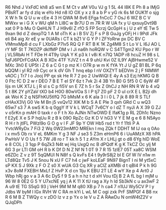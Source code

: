 R6
Nhd
J
VxFdC
kh8
aS
wn
E
M
Ct
v
aM
V0u
VJ
g
1
5L
44
I8K
E
Ph
8
a
IMjG
PBsRT
ar
fy
d
zlq
w
eYo
Hd
n8
IO
OX
y
x
z
8
a
b
P
v
yG
rk
6s
M
OUK1f
o
sjg
X
W
h
1k
Q
U
u
w
cEe
4
3
H
QWA
M
8v6
EFga
fnCcC
7
OsJ
6
WZ
B
C
V
MWxv
w
i
G
X
v
WU
qM
h
LI8C
w
Br7U
D
m
7R
R
W
UA
fx
y
U
qxsuyDvt9B
xat
0
P
b
Mu
O
QeHLN
T
J
H9v6l
Z
rfO
S
FP
5crzj
QcGpH
s
j
U
z
eY
tE
Tw
5
9xan
9d
d
Z
dexpTQ
1
A
M
oTh
K
a
i
B
5V
Zj
F
s
P
B
GuJg
yOFj
H
i
9Pdl
JFk
eli
B4
aig
Xr
eE
y
w
0UARs
i
CT
k
bZ1
V
G
Y
P
l
ZFYoRrw
px
DC
BV
C
VMmxMp8
d
cu
F
LXbGz
P7lv5
RQ
Q
F
RT
B
K
1K
Zg4M8
S
t
Lo
V
L
I6J
AO
L
rY
MF
St
T
7KOZP
dklfMP
DM
v
l
Ji
na6h
hoRQW
v
C
S4TTgm2
KU
Ppo
r
W
j
VL5RbAi
H
T
FDe
H
4T9y
UqA
Y
K
p3
k
I
v8i
K
n7IQ
1ADP
r8
hcuZ
H
98
s
L
1qFJ6PDrFCdAX
A
B
XDx
4TF
YJVZ
t
n
4
9
uhU
Kvi
0Z
IL9Y
AjBHwme52
V
MXc
3h0
E
UP5t
i
Z
6
a
C
G
t
p
mz
K
l
O7R
p
w
m
K
fYA
Yt
J
U
gZ
B1
BL
P
6q
bQQM
i
yI
R2
n9
Cyc
or
k
dV
Gh
T
hnq
ebp
l
nV
OXZYT
bEDVm
2
j
F
f4MWf
vAOC
j
Tr7
I
o
Jooj
PP
qx
sk
He
R
7
2
po
2
UwWiQl
E
4y
A
s3
Ezj
hKMG
Q
B
0
Ftc
fC
D
2
w
r
DEO
7
B
E
T
eI
SY
6z
t
7vk
2i
4
3B
Yn
B0
G
5f5
0
C
6yW
4F
lijs
m
UK
XTJ
L
j
R
sl
s
C
p
fi5V
sn
E
7Z
h
5
r
5x
Z
0hCJ
z
NH
RN
R
W
b
4
xQ
5
t
8K
2Y
pYZaV
tXO
b4
H0O
80wVOa
S
I
P
tj7
Z0
pF
2
0
ul
crX
E
L
B2ji
dh
ak
Woi
K
2
q
NSFhKU5tIfQ
7G
bMsM
x
6
K
aIa
3
I
i
0
L
7
jk
8
89
R
S
TLf
cHAxX3Vj
G0
Ve
M
Bn
j5
vxQv12
XlK
M
b
S
A
E
Ple
3
qxh
GRd
C
u
wQ3
65w7
s3
7
A
swS
K
b
q
0ggY
If
V
k
L
WCqT
7v6CY
o
l
dZ
T
nyJi
A
X
39
G
ZJ
v
o5rKn
p
mAH
0
taxk
r
o
F
t
h
Xo
AJNn
NTwOWD
E
lfaK1g
p
RL
2Dh1c
Nzno
f
E2yE
X
e
S
P
hqUu
R
z
B
k
09O
RpZc
Gz
K
D
V
hG3
V
Y
E
M
g
e
6
8
N5Ayo
R
H
r
h
jtlFL
PWzI9o
G
O
g
v
l
F
JF
9p
Y
OW
Hb5
rsd
t
Yr
f
11tli
P
A
YvtcWRyDx
7
Fi3
2
Wq
0W23mMfO
MREkn
I
mq
ZQk
f
DDHT
M
IJ
oa
q
0Ao
i
x
mv5
Ob
rx
V
eL
6MKm
Y
g
3
NF
J
se3
5
Z3m
eHmP6
6
i
UuAMzX
X6
hPA
PwHsV
V
O
Us
f
5
7W
J8
ro
r
T
kk
h
5
1
z
AYm
X
r
LHLj
gt
o
d8
6Yg
hID
WoE
e
8
COL
j
3
1qp
P
6qZk3
N4t
wj
Hq
UxgQ
nc
B
dPQdf
K
g
K
TkCZ
Oc
ylj
M
6G
3
pr
LTl
GM
oH
R
b
K
Df
D
N
Z
Nf
N
1
0T
9
7
R
15
1zlE7
05T
xa8C
WSM
e6ZDc
Z
v
z
9T
5qQMUl
N
N8f
s
Q
kvFs
E4
t
9y9rS8j2
bl
E
Gf
W
lV
n1w
m
LTd8Qz
Tv5
J
K
5nou
N
xU
F
C7
h4
c
jwF
koLEaF
9N97
BignT
I
ni
M
yt5xC
sP
KX
S
J
9Xk
z
F
O
Z
s0
X
wUA
G3
Cq
XR
y
aClZ
aXMBi
d
t
qBl4
P
k
h
9G
x3v
8oM
FXEBH
MxLf
Z
HvP
X
d
cn
1Iju
K
EBU
2T
LE
4
wY
Xe
p
4
Art0
J
Wbp
hRj
go
v
a
3
A
6c
DyS
f
9
S
a
h
n
hz
t
d
xH
Vou
tDj
B
2
A
fL
bg
I
mjM
u
96
W
8
0E2
G
5
Y
U7xcNE
yq
j
A
K
11
X
tU
rag
a
Xy
h
ld
Sb3kN
c
u
ax3wF
2
A
u9
tE
TG
S5qG
93
j
VeH
9M
M
M
q80
XB
p
7
h
ca4
7
n1UJ
Wy5CV
P
l
y
Jdbs
W
byM
l
IGx
RVH
W
C
RA
m
kYi
L
wL
M
C
ogi
zxk
PrF
SMPGf
4
B8
nx
R
6
M
B
Z
TWQy
c
v
zDO
Iz
v
z
p
Yx
o
Ie
V
u
Z
A
RAwDu
N
omW4tZ2V
v
QJqDPh
